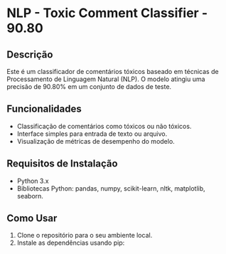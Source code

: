 # NLP - Toxic Comment Classifier - 90.80

## Descrição
Este é um classificador de comentários tóxicos baseado em técnicas de Processamento de Linguagem Natural (NLP). O modelo atingiu uma precisão de 90.80% em um conjunto de dados de teste.

## Funcionalidades
- Classificação de comentários como tóxicos ou não tóxicos.
- Interface simples para entrada de texto ou arquivo.
- Visualização de métricas de desempenho do modelo.

## Requisitos de Instalação
- Python 3.x
- Bibliotecas Python: pandas, numpy, scikit-learn, nltk, matplotlib, seaborn.

## Como Usar
1. Clone o repositório para o seu ambiente local.
2. Instale as dependências usando pip:
